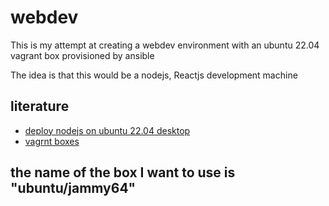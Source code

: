 # webdev
This is my attempt at creating a webdev environment with an ubuntu 22.04 vagrant box provisioned by ansible

The idea is that this would be a nodejs, Reactjs development machine

## literature

* [deploy nodejs on ubuntu 22.04 desktop](https://www.techrepublic.com/article/deploy-node-js-ubuntu/)
* [vagrnt boxes](https://app.vagrantup.com/boxes/search?utf8=%E2%9C%93&sort=downloads&provider=&q=ubuntu%2Fjammy64)

## the name of the box I want to use is "ubuntu/jammy64"
